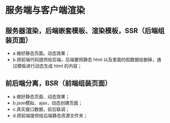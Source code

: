 # 服务端与客户端渲染

## 服务器渲染，后端嵌套模板、渲染模板，SSR（后端组装页面）

- a.做好静态页面。动态效果；
- b.把前端代码提供给后端，后端要把静态 html 以及里面的假数据给删掉，通过模板进行动态生成 html 的内容；

## 前后端分离，BSR（前端组装页面）

- a.做好静态页面、动态效果；
- b.json模拟、ajax，动态创建页面；
- c.真实接口数据，前后联调；
- d.把前端提供给后端静态资源文件夹；
